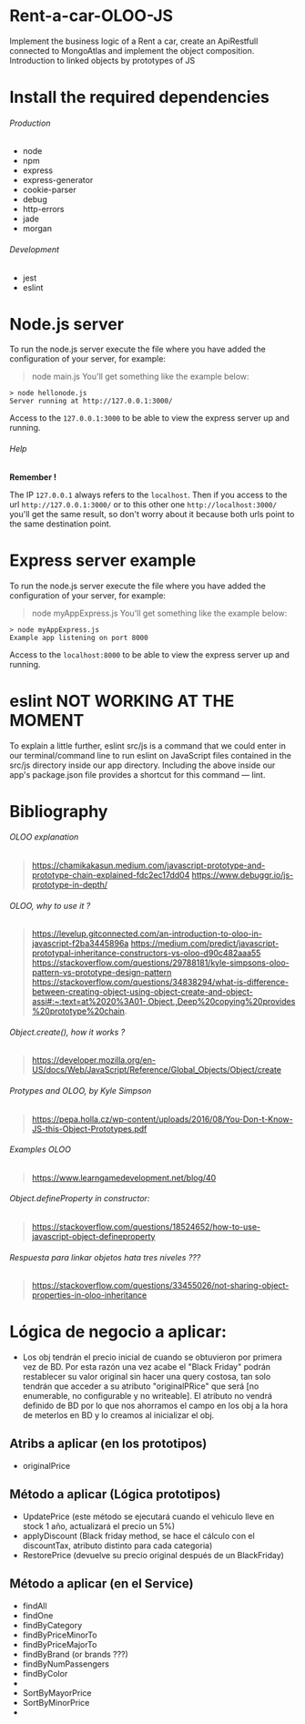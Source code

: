 # Rent-a-car-OLOO-JS
Implement the business logic of a Rent a car, create an ApiRestfull connected to MongoAtlas and implement the object composition. Introduction to linked objects by prototypes of JS



# Install the required dependencies

###### Production

- node 
- npm
- express
- express-generator
- cookie-parser
- debug
- http-errors
- jade
- morgan

###### Development

- jest
- eslint



# Node.js server

To run the node.js server execute the file where you have added the configuration of your server, for example:
> node main.js
You'll get something like the example below:
```
> node hellonode.js
Server running at http://127.0.0.1:3000/
```
Access to the `127.0.0.1:3000` to be able to view the express server up and running.



###### Help
**Remember !**

The IP  `127.0.0.1` always refers to the `localhost`. Then if you access to the url `http://127.0.0.1:3000/` or to this other one `http://localhost:3000/` you'll get the same result, so don't worry about it because both urls point to the same destination point.



# Express server example
To run the node.js server execute the file where you have added the configuration of your server, for example:
> node myAppExpress.js
You'll get something like the example below:
```
> node myAppExpress.js
Example app listening on port 8000
```
Access to the `localhost:8000` to be able to view the express server up and running.

# eslint NOT WORKING AT THE MOMENT

To explain a little further, eslint src/js is a command that we could enter in our terminal/command line to run eslint on JavaScript files contained in the src/js directory inside our app directory. Including the above inside our app's package.json file provides a shortcut for this command — lint.

# Bibliography

###### OLOO explanation
> https://chamikakasun.medium.com/javascript-prototype-and-prototype-chain-explained-fdc2ec17dd04
> https://www.debuggr.io/js-prototype-in-depth/

###### OLOO, why to use it ? 
> https://levelup.gitconnected.com/an-introduction-to-oloo-in-javascript-f2ba3445896a
> https://medium.com/predict/javascript-prototypal-inheritance-constructors-vs-oloo-d90c482aaa55
> https://stackoverflow.com/questions/29788181/kyle-simpsons-oloo-pattern-vs-prototype-design-pattern
> https://stackoverflow.com/questions/34838294/what-is-difference-between-creating-object-using-object-create-and-object-assi#:~:text=at%2020%3A01-,Object.,Deep%20copying%20provides%20prototype%20chain.

###### Object.create(), how it works ? 
> https://developer.mozilla.org/en-US/docs/Web/JavaScript/Reference/Global_Objects/Object/create

###### Protypes and OLOO, by Kyle Simpson
> https://pepa.holla.cz/wp-content/uploads/2016/08/You-Don-t-Know-JS-this-Object-Prototypes.pdf


###### Examples OLOO
> https://www.learngamedevelopment.net/blog/40

###### Object.defineProperty in constructor:
> https://stackoverflow.com/questions/18524652/how-to-use-javascript-object-defineproperty

###### Respuesta para linkar objetos hata tres niveles ???
> https://stackoverflow.com/questions/33455026/not-sharing-object-properties-in-oloo-inheritance



# Lógica de negocio a aplicar:

- Los obj tendrán el precio inicial de cuando se obtuvieron por primera vez de BD. Por esta razón una vez acabe el "Black Friday" podrán restablecer su valor original sin hacer una query costosa, tan solo tendrán que acceder a su atributo "originalPRice" que será [no enumerable, no configurable y no writeable]. El atributo no vendrá definido de BD por lo que nos ahorramos el campo en los obj a la hora de meterlos en BD y lo creamos al inicializar el obj.

## Atribs a aplicar (en los prototipos)

- originalPrice 

## Método a aplicar (Lógica prototipos)

- UpdatePrice (este método se ejecutará cuando el vehiculo lleve en stock 1 año, actualizará el precio un 5%)
- applyDiscount (Black friday method, se hace el cálculo con el discountTax, atributo distinto para cada categoria)
- RestorePrice (devuelve su precio original después de un BlackFriday)

## Método a aplicar (en el Service)

- findAll
- findOne
- findByCategory
- findByPriceMinorTo
- findByPriceMajorTo
- findByBrand (or brands ???)
- findByNumPassengers
- findByColor
- 
- SortByMayorPrice
- SortByMinorPrice
- 